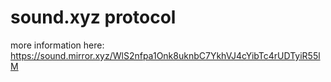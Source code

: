 # sound.xyz protocol

more information here: https://sound.mirror.xyz/WlS2nfpa1Onk8uknbC7YkhVJ4cYibTc4rUDTyiR55lM
